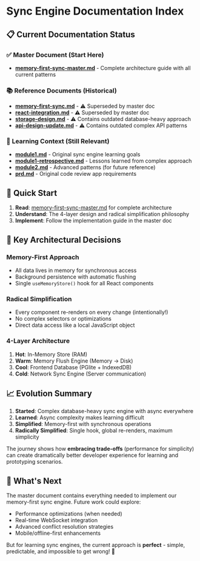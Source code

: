 # Sync Engine Documentation Index

## 📋 Current Documentation Status

### ✅ **Master Document (Start Here)**

- **[memory-first-sync-master.md](./memory-first-sync-master.md)** - Complete architecture guide with all current patterns

### 📚 **Reference Documents (Historical)**

- **[memory-first-sync.md](./memory-first-sync.md)** - ⚠️ Superseded by master doc
- **[react-integration.md](./react-integration.md)** - ⚠️ Superseded by master doc
- **[storage-design.md](./storage-design.md)** - ⚠️ Contains outdated database-heavy approach
- **[api-design-update.md](./api-design-update.md)** - ⚠️ Contains outdated complex API patterns

### 📖 **Learning Context (Still Relevant)**

- **[module1.md](./module1.md)** - Original sync engine learning goals
- **[module1-retrospective.md](./module1-retrospective.md)** - Lessons learned from complex approach
- **[module2.md](./module2.md)** - Advanced patterns (for future reference)
- **[prd.md](./prd.md)** - Original code review app requirements

## 🎯 **Quick Start**

1. **Read**: [memory-first-sync-master.md](./memory-first-sync-master.md) for complete architecture
2. **Understand**: The 4-layer design and radical simplification philosophy
3. **Implement**: Follow the implementation guide in the master doc

## 🚀 **Key Architectural Decisions**

### Memory-First Approach

- All data lives in memory for synchronous access
- Background persistence with automatic flushing
- Single `useMemoryStore()` hook for all React components

### Radical Simplification

- Every component re-renders on every change (intentionally!)
- No complex selectors or optimizations
- Direct data access like a local JavaScript object

### 4-Layer Architecture

1. **Hot**: In-Memory Store (RAM)
2. **Warm**: Memory Flush Engine (Memory → Disk)
3. **Cool**: Frontend Database (PGlite + IndexedDB)
4. **Cold**: Network Sync Engine (Server communication)

## 📈 **Evolution Summary**

1. **Started**: Complex database-heavy sync engine with async everywhere
2. **Learned**: Async complexity makes learning difficult
3. **Simplified**: Memory-first with synchronous operations
4. **Radically Simplified**: Single hook, global re-renders, maximum simplicity

The journey shows how **embracing trade-offs** (performance for simplicity) can create dramatically better developer experience for learning and prototyping scenarios.

## 🔄 **What's Next**

The master document contains everything needed to implement our memory-first sync engine. Future work could explore:

- Performance optimizations (when needed)
- Real-time WebSocket integration
- Advanced conflict resolution strategies
- Mobile/offline-first enhancements

But for learning sync engines, the current approach is **perfect** - simple, predictable, and impossible to get wrong! 🎉

